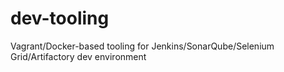 # dev-tooling
Vagrant/Docker-based tooling for Jenkins/SonarQube/Selenium Grid/Artifactory dev environment
